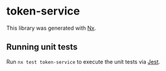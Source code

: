 # token-service

This library was generated with [Nx](https://nx.dev).

## Running unit tests

Run `nx test token-service` to execute the unit tests via [Jest](https://jestjs.io).
